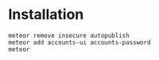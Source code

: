 Installation
==================

```
meteor remove insecure autopublish
meteor add accounts-ui accounts-password
meteor
```
